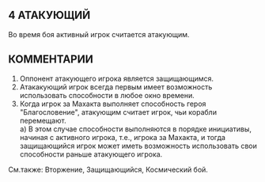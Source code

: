 4 АТАКУЮЩИЙ
---

Во время боя активный игрок считается атакующим.

КОММЕНТАРИИ
---
1) Оппонент атакующего игрока является защищающимся.
2) Атакакующий игрок всегда первым имеет возможность использовать способности в любое окно времени.
3) Когда игрок за Махакта выполняет способность героя "Благословение", атакующим считает игрок, чьи корабли перемещают.  
  а) В этом случае способности выполняются в порядке инициативы, начиная с активного игрока, т.е., игрока за Махакта, и тогда защищающийся игрок может иметь возможность использовать свои способности раньше атакующего игрока.


См.также: Вторжение, Защищающийся, Космический бой.
